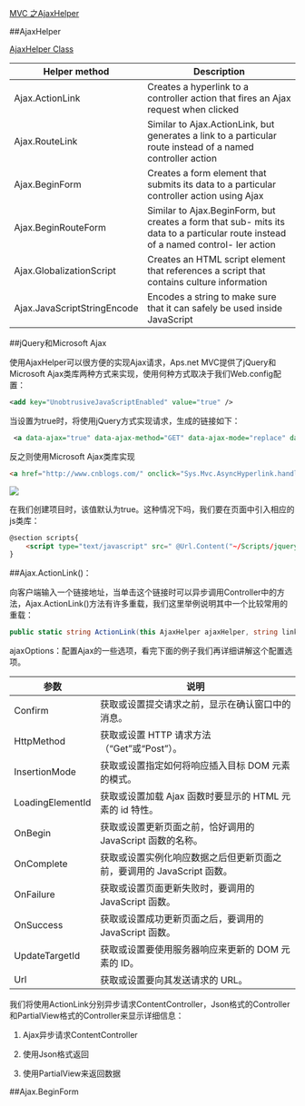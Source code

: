 ﻿[MVC 之AjaxHelper ](http://www.cnblogs.com/jyan/archive/2012/07/23/2604958.html)

##AjaxHelper

[AjaxHelper Class](https://msdn.microsoft.com/en-us/library/system.web.mvc.ajaxhelper(v=vs.118).aspx)

|Helper method | Description |
|-----|------|  
|Ajax.ActionLink |Creates a hyperlink to a controller action that fires an Ajax request when clicked |
|Ajax.RouteLink |Similar to Ajax.ActionLink, but generates a link to a particular route instead of a named controller action |
|Ajax.BeginForm | Creates a form element that submits its data to a particular controller action using Ajax |
|Ajax.BeginRouteForm  |Similar to Ajax.BeginForm, but creates a form that sub- mits its data to a particular route instead of a named control- ler action |
|Ajax.GlobalizationScript | Creates an HTML script element that references a script that contains culture information |
|Ajax.JavaScriptStringEncode | Encodes a string to make sure that it can safely be used inside JavaScript |



##jQuery和Microsoft Ajax



使用AjaxHelper可以很方便的实现Ajax请求，Aps.net MVC提供了jQuery和Microsoft Ajax类库两种方式来实现，使用何种方式取决于我们Web.config配置：


``` XML
<add key="UnobtrusiveJavaScriptEnabled" value="true" />
```

当设置为true时，将使用jQuery方式实现请求，生成的链接如下：


``` XML
 <a data-ajax="true" data-ajax-method="GET" data-ajax-mode="replace" data-ajax-update="#test" href="http://www.cnblogs.com/">测试</a>
```

反之则使用Microsoft Ajax类库实现
 
``` Html
<a href="http://www.cnblogs.com/" onclick="Sys.Mvc.AsyncHyperlink.handleClick(this, new Sys.UI.DomEvent(event), { insertionMode: Sys.Mvc.InsertionMode.replace, httpMethod: 'GET', updateTargetId: 'test' });">测试</a>
```

![](http://pic002.cnblogs.com/images/2012/193556/2012072314571568.png)


在我们创建项目时，该值默认为true。这种情况下吗，我们要在页面中引入相应的js类库：


``` Html
@section scripts{
    <script type="text/javascript" src=" @Url.Content("~/Scripts/jquery.unobtrusive-ajax.js")"></script>
}
```


##Ajax.ActionLink()：

向客户端输入一个链接地址，当单击这个链接时可以异步调用Controller中的方法，Ajax.ActionLink()方法有许多重载，我们这里举例说明其中一个比较常用的重载：

``` C#
public static string ActionLink(this AjaxHelper ajaxHelper, string linkText, string actionName, object routeValues, AjaxOptions ajaxOptions);
```

ajaxOptions：配置Ajax的一些选项，看完下面的例子我们再详细讲解这个配置选项。


|参数|说明|
|----|-------|
|Confirm |获取或设置提交请求之前，显示在确认窗口中的消息。|
|HttpMethod |获取或设置 HTTP 请求方法（“Get”或“Post”）。|
|InsertionMode |获取或设置指定如何将响应插入目标 DOM 元素的模式。 |
|LoadingElementId |获取或设置加载 Ajax 函数时要显示的 HTML 元素的 id 特性。|
|OnBegin | 获取或设置更新页面之前，恰好调用的 JavaScript 函数的名称。 |
|OnComplete | 获取或设置实例化响应数据之后但更新页面之前，要调用的 JavaScript 函数。 |
|OnFailure | 获取或设置页面更新失败时，要调用的 JavaScript 函数。 |
|OnSuccess |获取或设置成功更新页面之后，要调用的 JavaScript 函数。 |
|UpdateTargetId |获取或设置要使用服务器响应来更新的 DOM 元素的 ID。 |
|Url |获取或设置要向其发送请求的 URL。|


我们将使用ActionLink分别异步请求ContentController，Json格式的Controller和PartialView格式的Controller来显示详细信息：

1. Ajax异步请求ContentController

2. 使用Json格式返回

3. 使用PartialView来返回数据

##Ajax.BeginForm



